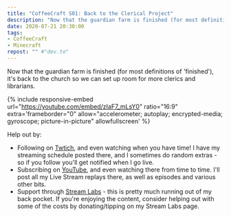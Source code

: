 ```yaml
---
title: "CoffeeCraft S01: Back to the Clerical Project"
description: "Now that the guardian farm is finished (for most definitions of 'finished'), it's back to the church so we can set up room for more clerics and librarians."
date: 2020-07-21 20:30:00
tags:
- CoffeeCraft
- Minecraft
repost: "" #"dev.to"
---
```


Now that the guardian farm is finished (for most definitions of 'finished'), it's back to the church so we can set up room for more clerics and librarians.
<!--more-->

{% include responsive-embed url="https://youtube.com/embed/zIaF7_mLsY0" ratio="16:9" extra='frameborder="0" allow="accelerometer; autoplay; encrypted-media; gyroscope; picture-in-picture" allowfullscreen' %}

Help out by:
 * Following on [Twtich](https://twitch.tv/AnonJr_Live), and even watching when you have time! I have my streaming schedule posted there, and I sometimes do random extras - so if you follow you'll get notified when I go live.
 * Subscribing on [YouTube](http://www.youtube.com/channel/UCXafqhKHbkSUIrq0LAuu0tw), and even watching there from time to time. I'll post all my Live Stream replays there, as well as episodes and various other bits.
 * Support through [Stream Labs](https://streamlabs.com/anonjr_live) - this is pretty much running out of my back pocket. If you're enjoying the content, consider helping out with some of the costs by donating/tipping on my Stream Labs page.